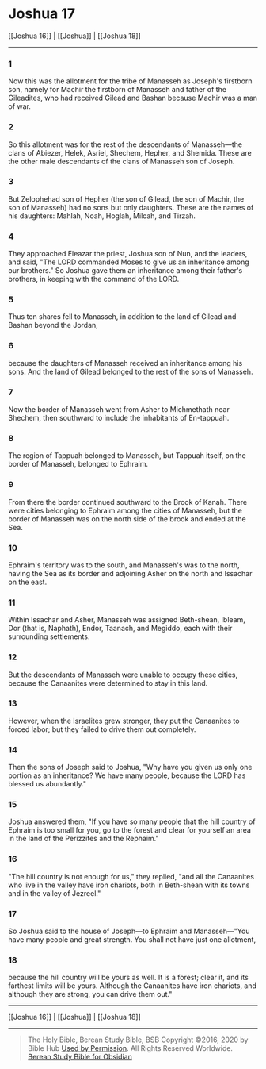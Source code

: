 # Joshua 17

[[Joshua 16]] | [[Joshua]] | [[Joshua 18]]

---

### 1
Now this was the allotment for the tribe of Manasseh as Joseph's firstborn son, namely for Machir the firstborn of Manasseh and father of the Gileadites, who had received Gilead and Bashan because Machir was a man of war.

### 2
So this allotment was for the rest of the descendants of Manasseh—the clans of Abiezer, Helek, Asriel, Shechem, Hepher, and Shemida. These are the other male descendants of the clans of Manasseh son of Joseph.

### 3
But Zelophehad son of Hepher (the son of Gilead, the son of Machir, the son of Manasseh) had no sons but only daughters. These are the names of his daughters: Mahlah, Noah, Hoglah, Milcah, and Tirzah.

### 4
They approached Eleazar the priest, Joshua son of Nun, and the leaders, and said, "The LORD commanded Moses to give us an inheritance among our brothers." So Joshua gave them an inheritance among their father's brothers, in keeping with the command of the LORD.

### 5
Thus ten shares fell to Manasseh, in addition to the land of Gilead and Bashan beyond the Jordan,

### 6
because the daughters of Manasseh received an inheritance among his sons. And the land of Gilead belonged to the rest of the sons of Manasseh.

### 7
Now the border of Manasseh went from Asher to Michmethath near Shechem, then southward to include the inhabitants of En-tappuah.

### 8
The region of Tappuah belonged to Manasseh, but Tappuah itself, on the border of Manasseh, belonged to Ephraim.

### 9
From there the border continued southward to the Brook of Kanah. There were cities belonging to Ephraim among the cities of Manasseh, but the border of Manasseh was on the north side of the brook and ended at the Sea.

### 10
Ephraim's territory was to the south, and Manasseh's was to the north, having the Sea as its border and adjoining Asher on the north and Issachar on the east.

### 11
Within Issachar and Asher, Manasseh was assigned Beth-shean, Ibleam, Dor (that is, Naphath), Endor, Taanach, and Megiddo, each with their surrounding settlements.

### 12
But the descendants of Manasseh were unable to occupy these cities, because the Canaanites were determined to stay in this land.

### 13
However, when the Israelites grew stronger, they put the Canaanites to forced labor; but they failed to drive them out completely.

### 14
Then the sons of Joseph said to Joshua, "Why have you given us only one portion as an inheritance? We have many people, because the LORD has blessed us abundantly."

### 15
Joshua answered them, "If you have so many people that the hill country of Ephraim is too small for you, go to the forest and clear for yourself an area in the land of the Perizzites and the Rephaim."

### 16
"The hill country is not enough for us," they replied, "and all the Canaanites who live in the valley have iron chariots, both in Beth-shean with its towns and in the valley of Jezreel."

### 17
So Joshua said to the house of Joseph—to Ephraim and Manasseh—"You have many people and great strength. You shall not have just one allotment,

### 18
because the hill country will be yours as well. It is a forest; clear it, and its farthest limits will be yours. Although the Canaanites have iron chariots, and although they are strong, you can drive them out."

---

[[Joshua 16]] | [[Joshua]] | [[Joshua 18]]

---

> The Holy Bible, Berean Study Bible, BSB
> Copyright &copy;2016, 2020 by Bible Hub
> [Used by Permission](https://berean.bible/terms.htm). All Rights Reserved Worldwide.
> [Berean Study Bible for Obsidian](https://github.com/gapmiss/berean-study-bible-for-obsidian)

